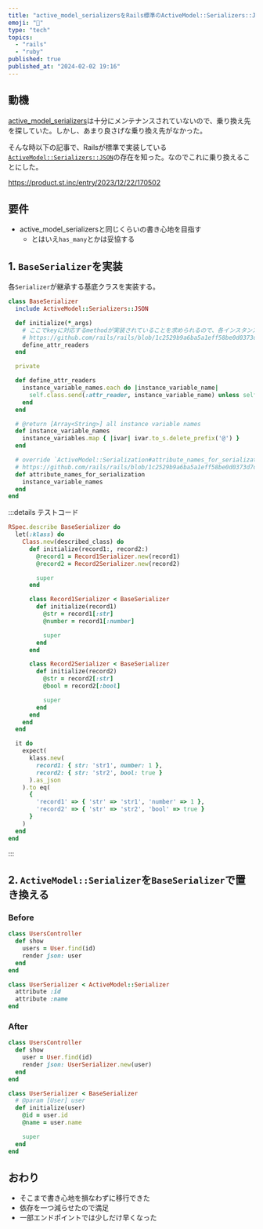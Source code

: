 ```yaml
---
title: "active_model_serializersをRails標準のActiveModel::Serializers::JSONで置きかえる"
emoji: "🥞"
type: "tech"
topics:
  - "rails"
  - "ruby"
published: true
published_at: "2024-02-02 19:16"
---
```


## 動機

[active_model_serializers](https://github.com/rails-api/active_model_serializers)は十分にメンテナンスされていないので、乗り換え先を探していた。しかし、あまり良さげな乗り換え先がなかった。

そんな時以下の記事で、Railsが標準で実装している[`ActiveModel::Serializers::JSON`](https://github.com/rails/rails/blob/1c2529b9a6ba5a1eff58be0d0373d7d9d401015b/activemodel/lib/active_model/serializers/json.rb)の存在を知った。なのでこれに乗り換えることにした。

https://product.st.inc/entry/2023/12/22/170502

## 要件

* active_model_serializersと同じくらいの書き心地を目指す
  * とはいえ`has_many`とかは妥協する

## 1. `BaseSerializer`を実装

各`Serializer`が継承する基底クラスを実装する。

```rb
class BaseSerializer
  include ActiveModel::Serializers::JSON

  def initialize(*_args)
    # ここでkeyに対応するmethodが実装されていることを求められるので、各インスタンス変数のattr_readerを定義。（もっと簡単に書く方法が知りたい）
    # https://github.com/rails/rails/blob/1c2529b9a6ba5a1eff58be0d0373d7d9d401015b/activemodel/lib/active_model/serialization.rb#L172-L176
    define_attr_readers
  end

  private

  def define_attr_readers
    instance_variable_names.each do |instance_variable_name|
      self.class.send(:attr_reader, instance_variable_name) unless self.class.method_defined?(instance_variable_name)
    end
  end

  # @return [Array<String>] all instance variable names
  def instance_variable_names
    instance_variables.map { |ivar| ivar.to_s.delete_prefix('@') }
  end

  # override `ActiveModel::Serialization#attribute_names_for_serialization`
  # https://github.com/rails/rails/blob/1c2529b9a6ba5a1eff58be0d0373d7d9d401015b/activemodel/lib/active_model/serialization.rb#L152-L154
  def attribute_names_for_serialization
    instance_variable_names
  end
end
```

:::details テストコード

```rb
RSpec.describe BaseSerializer do
  let(:klass) do
    Class.new(described_class) do
      def initialize(record1:, record2:)
        @record1 = Record1Serializer.new(record1)
        @record2 = Record2Serializer.new(record2)

        super
      end

      class Record1Serializer < BaseSerializer
        def initialize(record1)
          @str = record1[:str]
          @number = record1[:number]

          super
        end
      end

      class Record2Serializer < BaseSerializer
        def initialize(record2)
          @str = record2[:str]
          @bool = record2[:bool]

          super
        end
      end
    end
  end

  it do
    expect(
      klass.new(
        record1: { str: 'str1', number: 1 },
        record2: { str: 'str2', bool: true }
      ).as_json
    ).to eq(
      {
        'record1' => { 'str' => 'str1', 'number' => 1 },
        'record2' => { 'str' => 'str2', 'bool' => true }
      }
    )
  end
end

```

:::

## 2. `ActiveModel::Serializer`を`BaseSerializer`で置き換える

### Before

```rb
class UsersController
  def show
    users = User.find(id)
    render json: user
  end
end
```

```rb
class UserSerializer < ActiveModel::Serializer
  attribute :id
  attribute :name
end
```

### After

```rb
class UsersController
  def show
    user = User.find(id)
    render json: UserSerializer.new(user)
  end
end
```

```rb
class UserSerializer < BaseSerializer
  # @param [User] user
  def initialize(user)
    @id = user.id
    @name = user.name

    super
  end
end
```

## おわり

* そこまで書き心地を損なわずに移行できた
* 依存を一つ減らせたので満足
* 一部エンドポイントでは少しだけ早くなった
